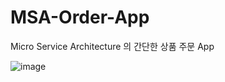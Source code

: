 # MSA-Order-App
Micro Service Architecture 의 간단한 상품 주문 App

![image](https://github.com/user-attachments/assets/80e61ddb-174c-4d1c-91e1-9c3e3d8db215)

